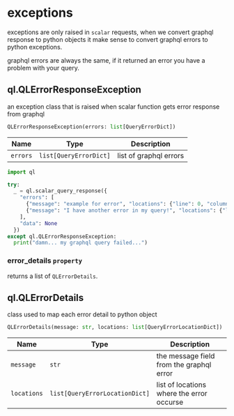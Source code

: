 # exceptions
exceptions are only raised in `scalar` requests, when we convert graphql
response to python objects it make sense to convert graphql errors to python exceptions.

graphql errors are always the same, if it returned an error you have a problem
with your query.

## ql.QLErrorResponseException
an exception class that is raised when scalar function
gets error response from graphql
```py
QLErrorResponseException(errors: list[QueryErrorDict])
```

| Name | Type | Description |
|------|------|-------------|
| `errors` | `list[QueryErrorDict]` | list of graphql errors |

```py title="example.py"
import ql

try:
  _ = ql.scalar_query_response({
    "errors": [
      {"message": "example for error", "locations": {"line": 0, "column": 0}},
      {"message": "I have another error in my query!", "locations": {"line": 0, "column": 0}},
    ],
    "data": None
  })
except ql.QLErrorResponseException:
  print("damn... my graphql query failed...")
```

### error_details `property`
returns a list of `QLErrorDetails`.


## ql.QLErrorDetails
class used to map each error detail to python object
```py
QLErrorDetails(message: str, locations: list[QueryErrorLocationDict])
```

| Name | Type | Description |
|------|------|-------------|
| `message` | `str` | the message field from the graphql error
| `locations` | `list[QueryErrorLocationDict]` | list of locations where the error occurse


